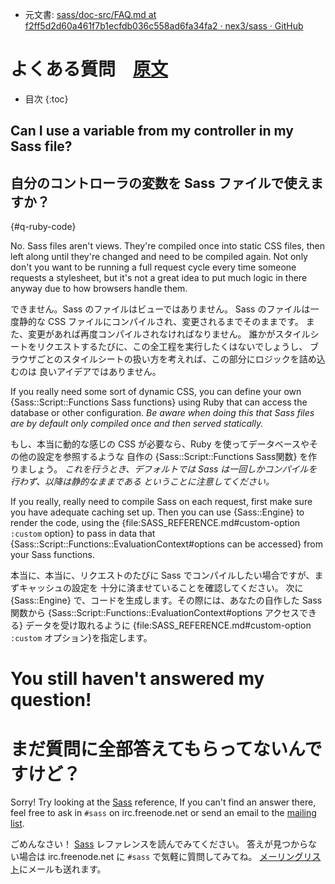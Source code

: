 +  元文書: [sass/doc-src/FAQ.md at f2ff5d2d60a461f7b1ecfdb036c558ad6fa34fa2 · nex3/sass · GitHub](https://github.com/nex3/sass/blob/f2ff5d2d60a461f7b1ecfdb036c558ad6fa34fa2/doc-src/FAQ.md "sass/doc-src/FAQ.md at f2ff5d2d60a461f7b1ecfdb036c558ad6fa34fa2 · nex3/sass · GitHub")

# よくある質問　[原文](http://sass-lang.com/docs/yardoc/file.FAQ.html)

* 目次
{:toc}

## Can I use a variable from my controller in my Sass file?

## 自分のコントローラの変数を Sass ファイルで使えますか？

{#q-ruby-code}

No. Sass files aren't views.
They're compiled once into static CSS files,
then left along until they're changed and need to be compiled again.
Not only don't you want to be running a full request cycle
every time someone requests a stylesheet,
but it's not a great idea to put much logic in there anyway
due to how browsers handle them.

できません。Sass のファイルはビューではありません。
Sass のファイルは一度静的な CSS ファイルにコンパイルされ、変更されるまでそのままです。
また、変更があれば再度コンパイルされなければなりません。
誰かがスタイルシートをリクエストするたびに、この全工程を実行したくはないでしょうし、
ブラウザごとのスタイルシートの扱い方を考えれば、この部分にロジックを詰め込むのは
良いアイデアではありません。

If you really need some sort of dynamic CSS,
you can define your own {Sass::Script::Functions Sass functions} using Ruby
that can access the database or other configuration.
*Be aware when doing this that Sass files are by default only compiled once
and then served statically.*

もし、本当に動的な感じの CSS が必要なら、Ruby を使ってデータベースやその他の設定を参照するような
自作の {Sass::Script::Functions Sass関数} を作りましょう。
*これを行うとき、デフォルトでは Sass は一回しかコンパイルを行わず、以降は静的なままである
ということに注意してください。*

If you really, really need to compile Sass on each request,
first make sure you have adequate caching set up.
Then you can use {Sass::Engine} to render the code,
using the {file:SASS_REFERENCE.md#custom-option `:custom` option}
to pass in data that {Sass::Script::Functions::EvaluationContext#options can be accessed}
from your Sass functions.

本当に、本当に、リクエストのたびに Sass でコンパイルしたい場合ですが、まずキャッシュの設定を
十分に済ませていることを確認してください。
次に {Sass::Engine} で、コードを生成します。その際には、あなたの自作した Sass関数から
{Sass::Script::Functions::EvaluationContext#options アクセスできる} 
データを受け取れるように
{file:SASS_REFERENCE.md#custom-option `:custom` オプション}を指定します。

# You still haven't answered my question!

# まだ質問に全部答えてもらってないんですけど？

Sorry! Try looking at the [Sass](http://sass-lang.com/docs/yardoc/file.SASS_REFERENCE.html) reference,
If you can't find an answer there,
feel free to ask in `#sass` on irc.freenode.net
or send an email to the [mailing list](http://groups.google.com/group/sass-lang).

ごめんなさい！ [Sass](http://sass-lang.com/docs/yardoc/file.SASS_REFERENCE.html)
レファレンスを読んでみてください。
答えが見つからない場合は irc.freenode.net に `#sass` で気軽に質問してみてね。
[メーリングリスト](http://groups.google.com/group/sass-lang)にメールも送れます。